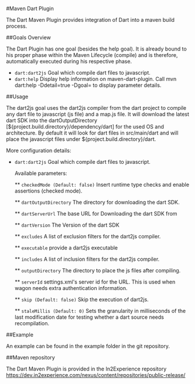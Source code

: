 #Maven Dart Plugin

The Dart Maven Plugin provides integration of Dart into a maven build process.

##Goals Overview

The Dart Plugin has one goal (besides the help goal). It is already bound to his proper phase within the Maven Lifecycle (compile) and is therefore, automatically executed during his respective phase.

* `dart:dart2js` Goal which compile dart files to javascript.
* `dart:help`  Display help information on maven-dart-plugin. Call mvn dart:help -Ddetail=true -Dgoal=<goal-name> to display parameter details.

##Usage

The dart2js goal uses the dart2js compiler from the dart project to compile any dart file to javascript (js file) and a map.js file. It will download the latest dart SDK into the dartOutputDirectory [${project.build.directory}/dependency/dart] for the used OS and architecture. By default it will look for dart files in src/main/dart and will place the javascript files under ${project.build.directory}/dart.

More configuration details:

* `dart:dart2js` Goal which compile dart files to javascript. 

	Available parameters:

    ** `checkedMode (Default: false)` Insert runtime type checks and enable assertions (checked mode).

    ** `dartOutputDirectory` The directory for downloading the dart SDK.

    ** `dartServerUrl` The base URL for Downloading the dart SDK from

    ** `dartVersion`  The Version of the dart SDK

    ** `excludes` A list of exclusion filters for the dart2js compiler.

    ** `executable` provide a dart2js executable

    ** `includes` A list of inclusion filters for the dart2js compiler.

    ** `outputDirectory` The directory to place the js files after compiling.

    ** `serverId` settings.xml's server id for the URL. This is used when wagon needs extra authentication information.

    ** `skip (Default: false)` Skip the execution of dart2js.

    ** `staleMillis (Default: 0)` Sets the granularity in milliseconds of the last modification date for testing whether a dart source needs recompilation.
    
##Example

An example can be found in the example folder in the git repository.

##Maven repository

The Dart Maven Plugin is provided in the In2Experience repository https://dev.in2experience.com/nexus/content/repositories/public-release/
